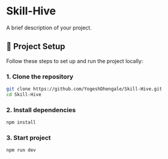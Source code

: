 # Skill-Hive

A brief description of your project.

## 🚀 Project Setup

Follow these steps to set up and run the project locally:

### 1. Clone the repository

```bash
git clone https://github.com/YogeshDhengale/Skill-Hive.git
cd Skill-Hive
```

### 2. Install dependencies

```bash
npm install
```

### 3. Start project
```bash
npm run dev
```

